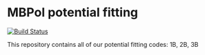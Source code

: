 # MBPol potential fitting

[![Build Status](https://travis-ci.org/paesanilab/potential_fitting.svg?branch=master)](https://travis-ci.org/paesanilab/potential_fitting)

This repository contains all of our potential fitting codes: 1B, 2B, 3B  
